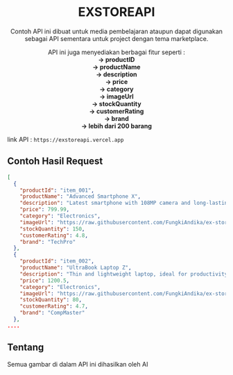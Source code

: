 <center><h1>EXSTOREAPI</h1></center>


<center><p>Contoh API ini dibuat untuk media pembelajaran ataupun dapat digunakan sebagai API sementara untuk project dengan tema marketplace.

API ini juga menyediakan berbagai fitur seperti :
<b><br>-> productID
<br>-> productName
<br>-> description
<br>-> price
<br>-> category
<br>-> imageUrl
<br>-> stockQuantity
<br>-> customerRating
<br>-> brand
<br>-> lebih dari 200 barang</b>

</p></center>

link API :
``` https://exstoreapi.vercel.app ```
<br>
<h2>Contoh Hasil Request</h2>

```json
[
  {
    "productId": "item_001",
    "productName": "Advanced Smartphone X",
    "description": "Latest smartphone with 108MP camera and long-lasting battery.",
    "price": 799.99,
    "category": "Electronics",
    "imageUrl": "https://raw.githubusercontent.com/FungkiAndika/ex-store-api/refs/heads/main/image/001.webp",
    "stockQuantity": 150,
    "customerRating": 4.8,
    "brand": "TechPro"
  },
  {
    "productId": "item_002",
    "productName": "UltraBook Laptop Z",
    "description": "Thin and lightweight laptop, ideal for productivity and entertainment.",
    "price": 1200.5,
    "category": "Electronics",
    "imageUrl": "https://raw.githubusercontent.com/FungkiAndika/ex-store-api/refs/heads/main/image/002.webp",
    "stockQuantity": 80,
    "customerRating": 4.7,
    "brand": "CompMaster"
  },
....
```
<h2>Tentang</h2>
<p>Semua gambar di dalam API ini dihasilkan oleh AI</p>
